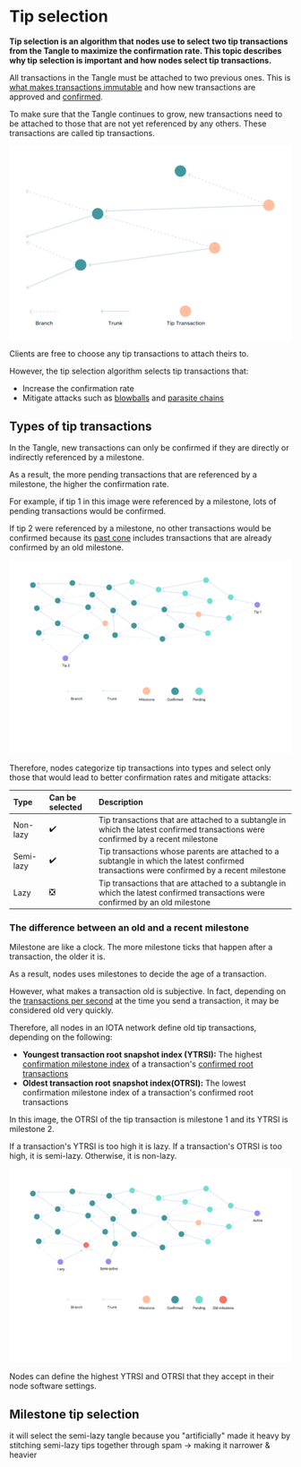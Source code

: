# Tip selection

**Tip selection is an algorithm that nodes use to select two tip transactions from the Tangle to maximize the confirmation rate. This topic describes why tip selection is important and how nodes select tip transactions.**

All transactions in the Tangle must be attached to two previous ones. This is [what makes transactions immutable](../the-tangle/immutability.md) and how new transactions are approved and [confirmed](../the-tangle/the-coordinator.md).

To make sure that the Tangle continues to grow, new transactions need to be attached to those that are not yet referenced by any others. These transactions are called tip transactions.

![Tip transactions](../images/tip-transactions.svg)

Clients are free to choose any tip transactions to attach theirs to.

However, the tip selection algorithm selects tip transactions that:

- Increase the confirmation rate
- Mitigate attacks such as [blowballs](../references/glossary.md#blowball) and [parasite chains](../references/glossary.md#parasite-chain)

## Types of tip transactions

In the Tangle, new transactions can only be confirmed if they are directly or indirectly referenced by a milestone.

As a result, the more pending transactions that are referenced by a milestone, the higher the confirmation rate.

For example, if tip 1 in this image were referenced by a milestone, lots of pending transactions would be confirmed.

If tip 2 were referenced by a milestone, no other transactions would be confirmed because its [past cone](../references/glossary.md#past-cone) includes transactions that are already confirmed by an old milestone.

![Lazy tip transaction](../images/confirmation-rate.svg)

Therefore, nodes categorize tip transactions into types and select only those that would lead to better confirmation rates and mitigate attacks:

|**Type**|**Can be selected**|**Description**|
|:-------|:----------|:----------|
|Non-lazy|:heavy_check_mark:|Tip transactions that are attached to a subtangle in which the latest confirmed transactions were confirmed by a recent milestone
|Semi-lazy|:heavy_check_mark:|Tip transactions whose parents are attached to a subtangle in which the latest confirmed transactions were confirmed by a recent milestone
|Lazy|:negative_squared_cross_mark:|Tip transactions that are attached to a subtangle in which the latest confirmed transactions were confirmed by an old milestone

### The difference between an old and a recent milestone

Milestone are like a clock. The more milestone ticks that happen after a transaction, the older it is.

As a result, nodes uses milestones to decide the age of a transaction.

However, what makes a transaction old is subjective. In fact, depending on the [transactions per second](../references/glossary.md#transactions-per-second) at the time you send a transaction, it may be considered old very quickly.

Therefore, all nodes in an IOTA network define old tip transactions, depending on the following:

- **Youngest transaction root snapshot index (YTRSI):** The highest [confirmation milestone index](../references/glossary.md#confirmation-milestone-index) of a transaction's [confirmed root transactions](../references/glossary.md#confirmed-root-transaction)
- **Oldest transaction root snapshot index(OTRSI):** The lowest confirmation milestone index of a transaction's confirmed root transactions

In this image, the OTRSI of the tip transaction is milestone 1 and its YTRSI is milestone 2.

If a transaction's YTRSI is too high it is lazy. If a transaction's OTRSI is too high, it is semi-lazy. Otherwise, it is non-lazy.

![Types of tip transaction](../images/tip-selection.svg)

Nodes can define the highest YTRSI and OTRSI that they accept in their node software settings.

## Milestone tip selection

it will select the semi-lazy tangle because you "artificially" made it heavy by stitching semi-lazy tips together through spam -> making it narrower & heavier